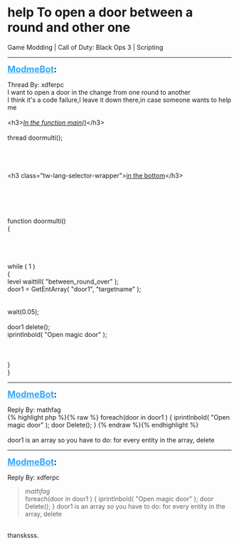 # help To open a door between a round and other one
Game Modding | Call of Duty: Black Ops 3 | Scripting

---
<strong style="font-size: 1.4em;"><span style="text-decoration: underline;text-decoration-color: #34a7f9;"><span style="color:#34a7f9;">ModmeBot</span></span>:</strong>

<p>Thread By: xdferpc<br />I want to open a door in the change from one round to another<br />I think it&#39;s a code failure,I leave it down there,in case someone wants to help me<br /> <br />&lt;h3&gt;<span style="text-decoration: underline"><em>In the function main()</em></span>&lt;/h3&gt;<br /><br />
thread doormulti();
<br /><br /> <br /> <br /><br />&lt;h3 class=&quot;tw-lang-selector-wrapper&quot;&gt;<span style="text-decoration: underline">in the bottom</span>&lt;/h3&gt;<br /> <br /><br /> <br /> <br /><br />
function doormulti()<br />{<br /><br /><br /><br /><br /> while ( 1 )<br /> {<br /> level waittill( &quot;between_round_over&quot; );<br /> door1 = GetEntArray( &quot;door1&quot;, &quot;targetname&quot; );<br /><br /><br /> wait(0.05);<br /><br /> door1 delete();<br /> iprintlnbold( &quot;Open magic door&quot; );<br /><br /><br /><br /> }<br />}<br />
</p>

---
<strong style="font-size: 1.4em;"><span style="text-decoration: underline;text-decoration-color: #34a7f9;"><span style="color:#34a7f9;">ModmeBot</span></span>:</strong>

<p>Reply By: mathfag<br />{% highlight php %}{% raw %}
foreach(door in door1 )
	{
	iprintlnbold( "Open magic door" );
	door Delete();	
	}
{% endraw %}{% endhighlight %}
 <br /> <br />door1 is an array so you have to do: for every entity in the array, delete</p>

---
<strong style="font-size: 1.4em;"><span style="text-decoration: underline;text-decoration-color: #34a7f9;"><span style="color:#34a7f9;">ModmeBot</span></span>:</strong>

<p>Reply By: xdferpc<br /><blockquote><em>mathfag</em><br />foreach(door in door1 ) { iprintlnbold( &quot;Open magic door&quot; ); door Delete(); }     door1 is an array so you have to do: for every entity in the array, delete</blockquote><br /> thansksss.</p>
